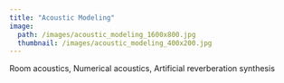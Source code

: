 ```yaml
---
title: "Acoustic Modeling"
image: 
  path: /images/acoustic_modeling_1600x800.jpg
  thumbnail: /images/acoustic_modeling_400x200.jpg
---
```


Room acoustics, Numerical acoustics, Artificial reverberation synthesis
